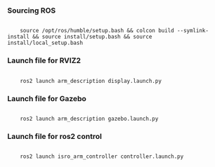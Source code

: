 ### Sourcing ROS

##
        source /opt/ros/humble/setup.bash && colcon build --symlink-install && source install/setup.bash && source install/local_setup.bash


### Launch file for RVIZ2
##
        ros2 launch arm_description display.launch.py


### Launch file for Gazebo
##
        ros2 launch arm_description gazebo.launch.py


### Launch file for ros2 control
##
        ros2 launch isro_arm_controller controller.launch.py


